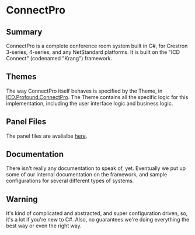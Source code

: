 # ConnectPro

## Summary
ConnectPro is a complete conference room system built in C#, for Crestron 3-series, 4-series, and any NetStandard platforms.  It is built on the "ICD Connect" (codenamed "Krang") framework.

## Themes
The way ConnectPro itself behaves is specified by the Theme, in [ICD.Profound.ConnectPro](https://github.com/ICDSystems/ICD.Profound.ConnectPRO/). The Theme contains all the specific logic for this implementation, including the user interface logic and business logic.

## Panel Files
The panel files are avalialbe [here](https://github.com/ICDSystems/ConnectProPanel).

## Documentation
There isn't really any documentation to speak of, yet. Eventually we put up some of our internal documentation on the framework, and sample configurations for several different types of systems.

## Warning
It's kind of complicated and abstracted, and super configuration driven, so, it's a lot if you're new to C#. Also, no guarantees we're doing everything the best way or even the right way.


